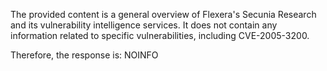 The provided content is a general overview of Flexera's Secunia Research and its vulnerability intelligence services. It does not contain any information related to specific vulnerabilities, including CVE-2005-3200.

Therefore, the response is:
NOINFO